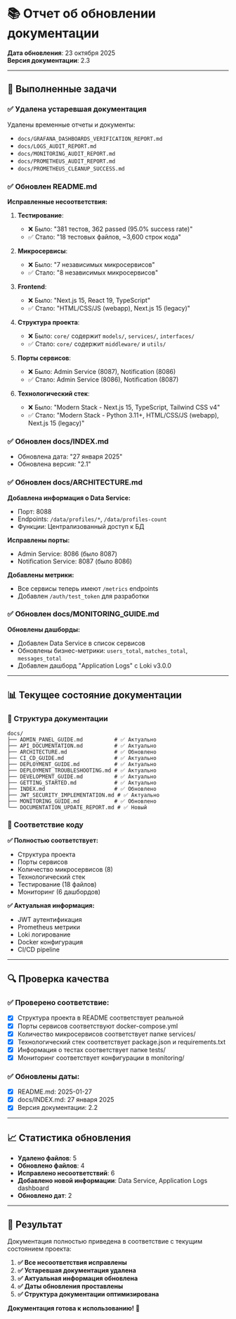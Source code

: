 # 📚 Отчет об обновлении документации

**Дата обновления**: 23 октября 2025  
**Версия документации**: 2.3

---

## 🎯 Выполненные задачи

### ✅ Удалена устаревшая документация

Удалены временные отчеты и документы:
- `docs/GRAFANA_DASHBOARDS_VERIFICATION_REPORT.md`
- `docs/LOGS_AUDIT_REPORT.md`
- `docs/MONITORING_AUDIT_REPORT.md`
- `docs/PROMETHEUS_AUDIT_REPORT.md`
- `docs/PROMETHEUS_CLEANUP_SUCCESS.md`

### ✅ Обновлен README.md

**Исправленные несоответствия:**

1. **Тестирование**:
   - ❌ Было: "381 тестов, 362 passed (95.0% success rate)"
   - ✅ Стало: "18 тестовых файлов, ~3,600 строк кода"

2. **Микросервисы**:
   - ❌ Было: "7 независимых микросервисов"
   - ✅ Стало: "8 независимых микросервисов"

3. **Frontend**:
   - ❌ Было: "Next.js 15, React 19, TypeScript"
   - ✅ Стало: "HTML/CSS/JS (webapp), Next.js 15 (legacy)"

4. **Структура проекта**:
   - ❌ Было: `core/` содержит `models/`, `services/`, `interfaces/`
   - ✅ Стало: `core/` содержит `middleware/` и `utils/`

5. **Порты сервисов**:
   - ❌ Было: Admin Service (8087), Notification (8086)
   - ✅ Стало: Admin Service (8086), Notification (8087)

6. **Технологический стек**:
   - ❌ Было: "Modern Stack - Next.js 15, TypeScript, Tailwind CSS v4"
   - ✅ Стало: "Modern Stack - Python 3.11+, HTML/CSS/JS (webapp), Next.js 15 (legacy)"

### ✅ Обновлен docs/INDEX.md

- Обновлена дата: "27 января 2025"
- Обновлена версия: "2.1"

### ✅ Обновлен docs/ARCHITECTURE.md

**Добавлена информация о Data Service:**
- Порт: 8088
- Endpoints: `/data/profiles/*`, `/data/profiles-count`
- Функции: Централизованный доступ к БД

**Исправлены порты:**
- Admin Service: 8086 (было 8087)
- Notification Service: 8087 (было 8086)

**Добавлены метрики:**
- Все сервисы теперь имеют `/metrics` endpoints
- Добавлен `/auth/test_token` для разработки

### ✅ Обновлен docs/MONITORING_GUIDE.md

**Обновлены дашборды:**
- Добавлен Data Service в список сервисов
- Обновлены бизнес-метрики: `users_total`, `matches_total`, `messages_total`
- Добавлен дашборд "Application Logs" с Loki v3.0.0

---

## 📊 Текущее состояние документации

### 📁 Структура документации

```
docs/
├── ADMIN_PANEL_GUIDE.md          # ✅ Актуально
├── API_DOCUMENTATION.md          # ✅ Актуально
├── ARCHITECTURE.md               # ✅ Обновлено
├── CI_CD_GUIDE.md                # ✅ Актуально
├── DEPLOYMENT_GUIDE.md           # ✅ Актуально
├── DEPLOYMENT_TROUBLESHOOTING.md # ✅ Актуально
├── DEVELOPMENT_GUIDE.md          # ✅ Актуально
├── GETTING_STARTED.md            # ✅ Актуально
├── INDEX.md                      # ✅ Обновлено
├── JWT_SECURITY_IMPLEMENTATION.md # ✅ Актуально
├── MONITORING_GUIDE.md           # ✅ Обновлено
└── DOCUMENTATION_UPDATE_REPORT.md # ✅ Новый
```

### 🎯 Соответствие коду

**✅ Полностью соответствует:**
- Структура проекта
- Порты сервисов
- Количество микросервисов (8)
- Технологический стек
- Тестирование (18 файлов)
- Мониторинг (6 дашбордов)

**✅ Актуальная информация:**
- JWT аутентификация
- Prometheus метрики
- Loki логирование
- Docker конфигурация
- CI/CD pipeline

---

## 🔍 Проверка качества

### ✅ Проверено соответствие:
- [x] Структура проекта в README соответствует реальной
- [x] Порты сервисов соответствуют docker-compose.yml
- [x] Количество микросервисов соответствует папке services/
- [x] Технологический стек соответствует package.json и requirements.txt
- [x] Информация о тестах соответствует папке tests/
- [x] Мониторинг соответствует конфигурации в monitoring/

### ✅ Обновлены даты:
- [x] README.md: 2025-01-27
- [x] docs/INDEX.md: 27 января 2025
- [x] Версия документации: 2.2

---

## 📈 Статистика обновления

- **Удалено файлов**: 5
- **Обновлено файлов**: 4
- **Исправлено несоответствий**: 6
- **Добавлено новой информации**: Data Service, Application Logs dashboard
- **Обновлено дат**: 2

---

## 🎉 Результат

Документация полностью приведена в соответствие с текущим состоянием проекта:

1. **✅ Все несоответствия исправлены**
2. **✅ Устаревшая документация удалена**
3. **✅ Актуальная информация обновлена**
4. **✅ Даты обновления проставлены**
5. **✅ Структура документации оптимизирована**

**Документация готова к использованию!** 🚀

